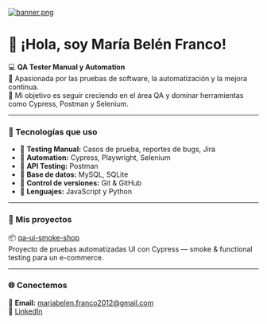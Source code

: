 [![banner.png](https://i.postimg.cc/vmdgbX1x/banner.png)](https://postimg.cc/68Y5hrfB)

# 🌸 ¡Hola, soy María Belén Franco!

💻 **QA Tester Manual y Automation**  
🧪 Apasionada por las pruebas de software, la automatización y la mejora continua.  
🎯 Mi objetivo es seguir creciendo en el área QA y dominar herramientas como Cypress, Postman y Selenium.  

---

### 🧠 Tecnologías que uso

- 🔹 **Testing Manual:** Casos de prueba, reportes de bugs, Jira  
- 🔹 **Automation:** Cypress, Playwright, Selenium  
- 🔹 **API Testing:** Postman  
- 🔹 **Base de datos:** MySQL, SQLite  
- 🔹 **Control de versiones:** Git & GitHub  
- 🔹 **Lenguajes:** JavaScript y Python  

---

### 🚀 Mis proyectos

📦 [qa-ui-smoke-shop](https://github.com/mariabelenfranco1985/qa-ui-smoke-shop)  
Proyecto de pruebas automatizadas UI con Cypress — smoke & functional testing para un e-commerce.

---

### 🌐 Conectemos

📩 **Email:** mariabelen.franco2012@gmail.com  
💼 [LinkedIn](https://www.linkedin.com/in/maria-belen-franco-396aab374/)
